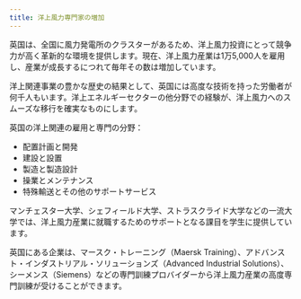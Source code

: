 ```yaml
---
title: 洋上風力専門家の増加
---
```


英国は、全国に風力発電所のクラスターがあるため、洋上風力投資にとって競争力が高く革新的な環境を提供します。現在、洋上風力産業は1万5,000人を雇用し、産業が成長するにつれて毎年その数は増加しています。

洋上関連事業の豊かな歴史の結果として、英国には高度な技術を持った労働者が何千人もいます。洋上エネルギーセクターの他分野での経験が、洋上風力へのスムーズな移行を確実なものにします。

英国の洋上関連の雇用と専門の分野：

- 配置計画と開発
- 建設と設置
- 製造と製造設計
- 操業とメンテナンス
- 特殊輸送とその他のサポートサービス

マンチェスター大学、シェフィールド大学、ストラスクライド大学などの一流大学では、洋上風力産業に就職するためのサポートとなる課目を学生に提供しています。

英国にある企業は、マースク・トレーニング（Maersk Training）、アドバンスト・インダストリアル・ソリューションズ（Advanced Industrial Solutions）、シーメンス（Siemens）などの専門訓練プロバイダーから洋上風力産業の高度専門訓練が受けることができます。
